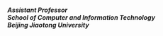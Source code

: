 <!-- **Assistant Professor**<br>
**School of Computer and Information Technology**<br>
**Beijing Jiaotong University**<br> -->
##### Assistant Professor<br>School of Computer and Information Technology<br>Beijing Jiaotong University